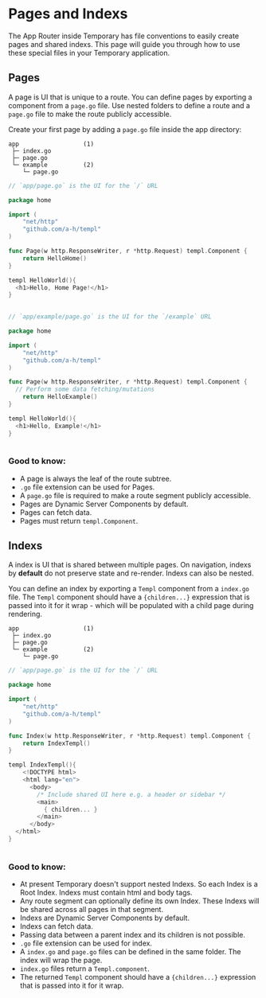 # Pages and Indexs

The App Router inside Temporary has file conventions to easily create pages and shared indexs. This page will guide you through how to use these special files in your Temporary application.

## Pages

A page is UI that is unique to a route. You can define pages by exporting a component from a `page.go` file. Use nested folders to define a route and a `page.go` file to make the route publicly accessible.

Create your first page by adding a `page.go` file inside the app directory:


```
app                  (1)
 ├─ index.go       
 ├─ page.go       
 └─ example          (2)
    └─ page.go
```


```go
// `app/page.go` is the UI for the `/` URL

package home

import (
	"net/http"
	"github.com/a-h/templ"
)

func Page(w http.ResponseWriter, r *http.Request) templ.Component {
	return HelloHome()
}

templ HelloWorld(){
  <h1>Hello, Home Page!</h1>
}
  
```

```go
// `app/example/page.go` is the UI for the `/example` URL

package home

import (
	"net/http"
	"github.com/a-h/templ"
)

func Page(w http.ResponseWriter, r *http.Request) templ.Component {
  // Perform some data fetching/mutations
	return HelloExample()
}

templ HelloWorld(){
  <h1>Hello, Example!</h1>
}
  
```

### Good to know:

- A page is always the leaf of the route subtree.
- `.go` file extension can be used for Pages.
- A `page.go` file is required to make a route segment publicly accessible.
- Pages are Dynamic Server Components by default.
- Pages can fetch data. 
- Pages must return `templ.Component`.



## Indexs

A index is UI that is shared between multiple pages. On navigation, indexs by __default__ do not preserve state and re-render. Indexs can also be nested.

You can define an index by exporting a `Templ` component from a `index.go` file. The `Templ` component should have a `{children...}` expression that is passed into it for it wrap - which will be populated with a child page during rendering.

```
app                  (1)
 ├─ index.go       
 ├─ page.go       
 └─ example          (2)
    └─ page.go
```

```go
// `app/page.go` is the UI for the `/` URL

package home

import (
	"net/http"
	"github.com/a-h/templ"
)

func Index(w http.ResponseWriter, r *http.Request) templ.Component {
	return IndexTempl()
}

templ IndexTempl(){
	<!DOCTYPE html>
	<html lang="en">
      <body>
        /* Include shared UI here e.g. a header or sidebar */
        <main>
          { children... }
        </main>
      </body>
  </html>
}
  
```

### Good to know:

- At present Temporary doesn't support nested Indexs. So each Index is a Root Index. Indexs must contain html and body tags.
- Any route segment can optionally define its own Index. These Indexs will be shared across all pages in that segment.
- Indexs are Dynamic Server Components by default.
- Indexs can fetch data. 
- Passing data between a parent index and its children is not possible.
- `.go` file extension can be used for index.
- A `index.go` and `page.go` files can be defined in the same folder. The index will wrap the page.
- `index.go` files return a `Templ.component`.
- The returned `Templ` component should have a `{children...}` expression that is passed into it for it wrap.
